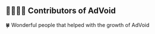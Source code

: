 ## 🫱🏼‍🫲🏼 Contributors of AdVoid

<p>🍀 Wonderful people that helped with the growth of AdVoid</p>

<br>
